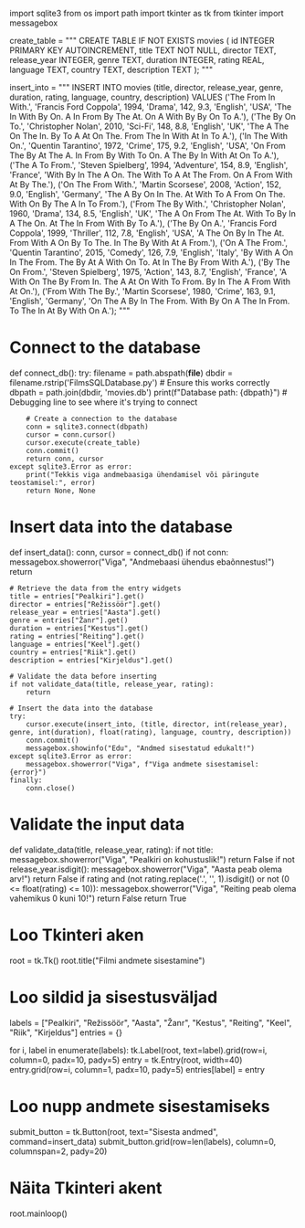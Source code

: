 import sqlite3
from os import path
import tkinter as tk
from tkinter import messagebox

create_table = """ 
CREATE TABLE IF NOT EXISTS movies (
  id INTEGER PRIMARY KEY AUTOINCREMENT,
  title TEXT NOT NULL,
  director TEXT,
  release_year INTEGER,
  genre TEXT,
  duration INTEGER,
  rating REAL,
  language TEXT,
  country TEXT,
  description TEXT
);
"""

insert_into = """ 
INSERT INTO movies (title, director, release_year, genre, duration, rating, language, country, description) VALUES
('The From In With.', 'Francis Ford Coppola', 1994, 'Drama', 142, 9.3, 'English', 'USA', 'The In With By On. A In From By The At. On A With By By On To A.'),
('The By On To.', 'Christopher Nolan', 2010, 'Sci-Fi', 148, 8.8, 'English', 'UK', 'The A The On The In. By To A At On The. From The In With At In To A.'),
('In The With On.', 'Quentin Tarantino', 1972, 'Crime', 175, 9.2, 'English', 'USA', 'On From The By At The A. In From By With To On. A The By In With At On To A.'),
('The A To From.', 'Steven Spielberg', 1994, 'Adventure', 154, 8.9, 'English', 'France', 'With By In The A On. The With To A At The From. On A From With At By The.'),
('On The From With.', 'Martin Scorsese', 2008, 'Action', 152, 9.0, 'English', 'Germany', 'The A By On In The. At With To A From On The. With On By The A In To From.'),
('From The By With.', 'Christopher Nolan', 1960, 'Drama', 134, 8.5, 'English', 'UK', 'The A On From The At. With To By In A The On. At The In From With By To A.'),
('The By On A.', 'Francis Ford Coppola', 1999, 'Thriller', 112, 7.8, 'English', 'USA', 'A The On By In The At. From With A On By To The. In The By With At A From.'),
('On A The From.', 'Quentin Tarantino', 2015, 'Comedy', 126, 7.9, 'English', 'Italy', 'By With A On In The From. The By At A With On To. At In The By From With A.'),
('By The On From.', 'Steven Spielberg', 1975, 'Action', 143, 8.7, 'English', 'France', 'A With On The By From In. The A At On With To From. By In The A From With At On.'),
('From With The By.', 'Martin Scorsese', 1980, 'Crime', 163, 9.1, 'English', 'Germany', 'On The A By In The From. With By On A The In From. To The In At By With On A.');
"""

# Connect to the database
def connect_db():
    try:
        filename = path.abspath(__file__)
        dbdir = filename.rstrip('FilmsSQLDatabase.py')  # Ensure this works correctly
        dbpath = path.join(dbdir, 'movies.db')
        print(f"Database path: {dbpath}")  # Debugging line to see where it's trying to connect

        # Create a connection to the database
        conn = sqlite3.connect(dbpath)
        cursor = conn.cursor()
        cursor.execute(create_table)
        conn.commit()
        return conn, cursor
    except sqlite3.Error as error:
        print("Tekkis viga andmebaasiga ühendamisel või päringute teostamisel:", error)
        return None, None

# Insert data into the database
def insert_data():
    conn, cursor = connect_db()
    if not conn:
        messagebox.showerror("Viga", "Andmebaasi ühendus ebaõnnestus!")
        return

    # Retrieve the data from the entry widgets
    title = entries["Pealkiri"].get()
    director = entries["Režissöör"].get()
    release_year = entries["Aasta"].get()
    genre = entries["Žanr"].get()
    duration = entries["Kestus"].get()
    rating = entries["Reiting"].get()
    language = entries["Keel"].get()
    country = entries["Riik"].get()
    description = entries["Kirjeldus"].get()

    # Validate the data before inserting
    if not validate_data(title, release_year, rating):
        return

    # Insert the data into the database
    try:
        cursor.execute(insert_into, (title, director, int(release_year), genre, int(duration), float(rating), language, country, description))
        conn.commit()
        messagebox.showinfo("Edu", "Andmed sisestatud edukalt!")
    except sqlite3.Error as error:
        messagebox.showerror("Viga", f"Viga andmete sisestamisel: {error}")
    finally:
        conn.close()

# Validate the input data
def validate_data(title, release_year, rating):
    if not title:
        messagebox.showerror("Viga", "Pealkiri on kohustuslik!")
        return False
    if not release_year.isdigit():
        messagebox.showerror("Viga", "Aasta peab olema arv!")
        return False
    if rating and (not rating.replace('.', '', 1).isdigit() or not (0 <= float(rating) <= 10)):
        messagebox.showerror("Viga", "Reiting peab olema vahemikus 0 kuni 10!")
        return False
    return True

# Loo Tkinteri aken
root = tk.Tk()
root.title("Filmi andmete sisestamine")

# Loo sildid ja sisestusväljad
labels = ["Pealkiri", "Režissöör", "Aasta", "Žanr", "Kestus", "Reiting", "Keel", "Riik", "Kirjeldus"]
entries = {}

for i, label in enumerate(labels):
    tk.Label(root, text=label).grid(row=i, column=0, padx=10, pady=5)
    entry = tk.Entry(root, width=40)
    entry.grid(row=i, column=1, padx=10, pady=5)
    entries[label] = entry

# Loo nupp andmete sisestamiseks
submit_button = tk.Button(root, text="Sisesta andmed", command=insert_data)
submit_button.grid(row=len(labels), column=0, columnspan=2, pady=20)

# Näita Tkinteri akent
root.mainloop()
